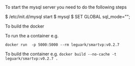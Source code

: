 To start the mysql server you need to do the following steps

$ /etc/init.d/mysql start
$ mysql
$ SET GLOBAL sql_mode="";

To build the docker

To run the a container e.g.

  `docker run  -p 5000:5000 --rm leguark/smartvp:v0.2.7`
  
To build the container e.g.
    `docker build --no-cache -t leguark/smartvp:v0.2.7 .` 